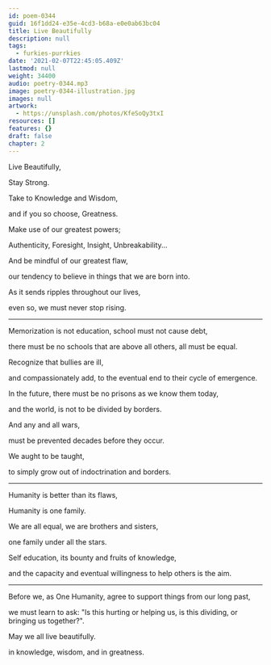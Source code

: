 ```yaml
---
id: poem-0344
guid: 16f1dd24-e35e-4cd3-b68a-e0e0ab63bc04
title: Live Beautifully
description: null
tags:
  - furkies-purrkies
date: '2021-02-07T22:45:05.409Z'
lastmod: null
weight: 34400
audio: poetry-0344.mp3
image: poetry-0344-illustration.jpg
images: null
artwork:
  - https://unsplash.com/photos/KfeSoQy3txI
resources: []
features: {}
draft: false
chapter: 2
---
```


Live Beautifully,

Stay Strong.

Take to Knowledge and Wisdom,

and if you so choose, Greatness.

Make use of our greatest powers;

Authenticity, Foresight, Insight, Unbreakability...

And be mindful of our greatest flaw,

our tendency to believe in things that we are born into.

As it sends ripples throughout our lives,

even so, we must never stop rising.

---

Memorization is not education, school must not cause debt,

there must be no schools that are above all others, all must be equal.

Recognize that bullies are ill,

and compassionately add, to the eventual end to their cycle of emergence.

In the future, there must be no prisons as we know them today,

and the world, is not to be divided by borders.

And any and all wars,

must be prevented decades before they occur.

We aught to be taught,

to simply grow out of indoctrination and borders.

---

Humanity is better than its flaws,

Humanity is one family.

We are all equal, we are brothers and sisters,

one family under all the stars.

Self education, its bounty and fruits of knowledge,

and the capacity and eventual willingness to help others is the aim.

---

Before we, as One Humanity, agree to support things from our long past,

we must learn to ask: "Is this hurting or helping us, is this dividing, or bringing us together?".

May we all live beautifully.

in knowledge, wisdom, and in greatness.
